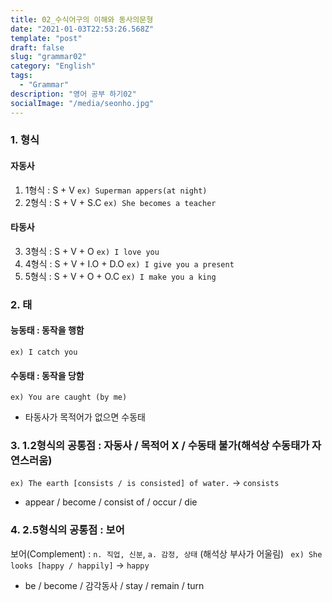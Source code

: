 ```yaml
---
title: 02_수식어구의 이해와 동사의문형
date: "2021-01-03T22:53:26.568Z"
template: "post"
draft: false
slug: "grammar02"
category: "English"
tags:
  - "Grammar"
description: "영어 공부 하기02"
socialImage: "/media/seonho.jpg"
---
```

### 1. 형식
#### 자동사
1. 1형식 : S + V `ex) Superman appers(at night)`
2. 2형식 : S + V + S.C `ex) She becomes a teacher`

#### 타동사
3. 3형식 : S + V + O `ex) I love you`
4. 4형식 : S + V + I.O + D.O `ex) I give you a present`
5. 5형식 : S + V + O + O.C `ex) I make you a king`

### 2. 태
#### 능동태 : 동작을 행함
`ex) I catch you`
#### 수동태 : 동작을 당함
`ex) You are caught (by me)`
* 타동사가 목적어가 없으면 수동태

### 3. 1.2형식의 공통점 : 자동사 / 목적어 X / 수동태 불가(해석상 수동태가 자연스러움)
` ex) The earth [consists / is consisted] of water. ` → `consists`
* appear / become / consist of / occur / die

### 4. 2.5형식의 공통점 : 보어
보어(Complement) : `n. 직업, 신분`, `a. 감정, 상태` (해석상 부사가 어울림)
` ex) She looks [happy / happily]` → `happy`
* be / become / 감각동사 / stay / remain / turn